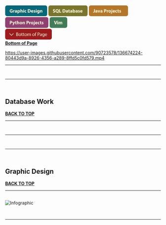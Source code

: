 <a name="top"></a>

[<img src="Buttons/graphic design.svg" height="35" width="auto"/>](#graphicdesign)
[<img src="Buttons/sql database.svg" height="35" width="auto"/>](#database)
[<img src="Buttons/java projects.svg" height="35" width="auto"/>](#java)
[<img src="Buttons/python projects.svg" height="35" width="auto"/>](#python)
[<img src="Buttons/vim.svg" height="35" width="auto"/>](#vim) <br>
[<img src="Buttons/bottom of page.svg" height="35" width="auto"/>](#bottom)
<br>
[**Bottom of Page**](#bottom)

https://user-images.githubusercontent.com/90723578/136674224-80443d9a-8926-4356-a289-8ffd5c0fd579.mp4

<hr><br><hr><br>

## Database Work <a name="database"></a>
[**BACK TO TOP**](#top)
<br><hr><br>




<hr><br><hr><br>

## Graphic Design <a name="graphicdesign"></a>
[**BACK TO TOP**](#top)
<br><hr><br>
<img width="1530" alt="Infographic" src="https://user-images.githubusercontent.com/90723578/136671701-fc9b75e8-a4a1-4251-8d4a-fcc3476932b3.png">

<br><hr><br>
<a name="bottom"></a>
